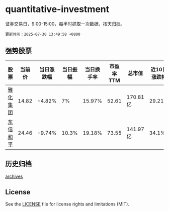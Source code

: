 # quantitative-investment

证券交易日，9:00-15:00，每半时抓取一次数据，按天[归档](archives)。

`更新时间：2025-07-30 13:49:58 +0800`

## 强势股票

|股票|当前价|当日涨跌幅|当日振幅|当日换手率|市盈率TTM|总市值|近10日涨跌幅|
|----|----|----|----|----|----|----|----|
|[雅化集团](https://xueqiu.com/S/SZ002497)|14.82|-4.82%|7%|15.97%|52.61|170.81亿|29.21%|
|[东信和平](https://xueqiu.com/S/SZ002017)|24.46|-9.74%|10.3%|19.18%|73.55|141.97亿|34.1%|

## 历史归档

[archives](archives)

## License

See the [LICENSE](LICENSE) file for license rights and limitations (MIT).